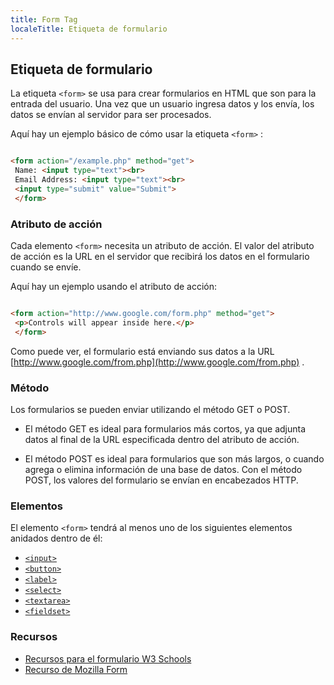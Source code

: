 ```yaml
---
title: Form Tag
localeTitle: Etiqueta de formulario
---
```

## Etiqueta de formulario

La etiqueta `<form>` se usa para crear formularios en HTML que son para la entrada del usuario. Una vez que un usuario ingresa datos y los envía, los datos se envían al servidor para ser procesados.

Aquí hay un ejemplo básico de cómo usar la etiqueta `<form>` :

```html

<form action="/example.php" method="get"> 
 Name: <input type="text"><br> 
 Email Address: <input type="text"><br> 
 <input type="submit" value="Submit"> 
 </form> 
```

### Atributo de acción

Cada elemento `<form>` necesita un atributo de acción. El valor del atributo de acción es la URL en el servidor que recibirá los datos en el formulario cuando se envíe.

Aquí hay un ejemplo usando el atributo de acción:

```html

<form action="http://www.google.com/form.php" method="get"> 
 <p>Controls will appear inside here.</p> 
 </form> 
```

Como puede ver, el formulario está enviando sus datos a la URL [http://www.google.com/from.php](http://www.google.com/from.php) .

### Método

Los formularios se pueden enviar utilizando el método GET o POST.

*   El método GET es ideal para formularios más cortos, ya que adjunta datos al final de la URL especificada dentro del atributo de acción.
    
*   El método POST es ideal para formularios que son más largos, o cuando agrega o elimina información de una base de datos. Con el método POST, los valores del formulario se envían en encabezados HTTP.
    

### Elementos

El elemento `<form>` tendrá al menos uno de los siguientes elementos anidados dentro de él:

*   [`<input>`](https://guide.freecodecamp.org/html/elements/input "Entrada")
*   [`<button>`](https://guide.freecodecamp.org/html/elements/button-tag "Botón")
*   [`<label>`](https://guide.freecodecamp.org/html/elements/label-tag "Etiqueta")
*   [`<select>`](https://guide.freecodecamp.org/html/elements/select-tag "Seleccionar")
*   [`<textarea>`](https://guide.freecodecamp.org/html/elements/textarea-tag "Textarea")
*   [`<fieldset>`](https://guide.freecodecamp.org/html/elements/fieldsets-and-legends "Fieldset")

### Recursos

*   [Recursos para el formulario W3 Schools](https://www.w3schools.com/tags/tag_form.asp "Escuelas w3")
*   [Recurso de Mozilla Form](https://developer.mozilla.org/en-US/docs/Web/HTML/Element/form "Mozilla Form")